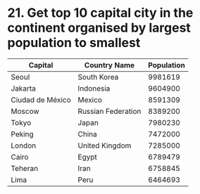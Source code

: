 # 21. Get top 10 capital city in the continent organised by largest population to smallest
| Capital | Country Name | Population|
| --- | --- | --- |
| Seoul | South Korea | 9981619 |
| Jakarta | Indonesia | 9604900 |
| Ciudad de México | Mexico | 8591309 |
| Moscow | Russian Federation | 8389200 |
| Tokyo | Japan | 7980230 |
| Peking | China | 7472000 |
| London | United Kingdom | 7285000 |
| Cairo | Egypt | 6789479 |
| Teheran | Iran | 6758845 |
| Lima | Peru | 6464693 |
